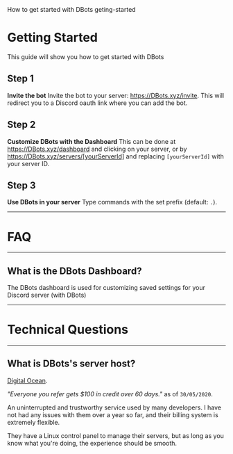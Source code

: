 <title>Getting Started</title>
<description>How to get started with DBots</description>
<url>geting-started</url>

# Getting Started
This guide will show you how to get started with DBots

## Step 1
**Invite the bot**
Invite the bot to your server: https://DBots.xyz/invite.
This will redirect you to a Discord oauth link where you can add the bot.

## Step 2
**Customize DBots with the Dashboard**
This can be done at https://DBots.xyz/dashboard and clicking on your server,
or by https://DBots.xyz/servers/[yourServerId] and replacing `[yourServerId]` with your server ID.

## Step 3
**Use DBots in your server**
Type commands with the set prefix (default: `.`).

---

# FAQ

---

## What is the DBots Dashboard?
The DBots dashboard is used for customizing saved settings for your Discord server (with DBots)

---

# Technical Questions

---

## What is DBots's server host?
[Digital Ocean](https://m.do.co/c/be464b522714).

*"Everyone you refer gets $100 in credit over 60 days."* as of `30/05/2020`.

An uninterrupted and trustworthy service used by many developers.
I have not had any issues with them over a year so far, and their billing system is extremely flexible.

They have a Linux control panel to manage their servers, but as long as you know what you're doing, the experience should be smooth.